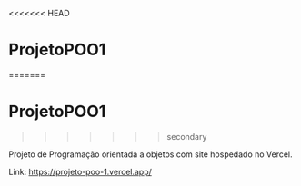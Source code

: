 <<<<<<< HEAD
# ProjetoPOO1
=======
# ProjetoPOO1 
>>>>>>> secondary

Projeto de Programação orientada a objetos com site hospedado no Vercel.

Link: https://projeto-poo-1.vercel.app/
